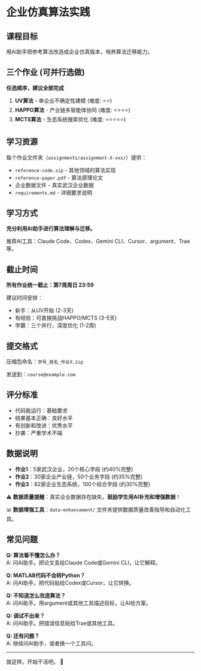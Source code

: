 # 企业仿真算法实践

## 课程目标

用AI助手把参考算法改造成企业仿真版本，培养算法迁移能力。

## 三个作业 (可并行选做)

**任选顺序，建议全部完成**

1. **UV算法** - 单企业不确定性建模 (难度: ⭐⭐)
2. **HAPPO算法** - 产业链多智能体协同 (难度: ⭐⭐⭐⭐)  
3. **MCTS算法** - 生态系统搜索优化 (难度: ⭐⭐⭐⭐⭐)

## 学习资源

每个作业文件夹（`assignments/assignment-X-xxx/`）提供：
- `reference-code.zip` - 其他领域的算法实现
- `reference-paper.pdf` - 算法原理论文  
- 企业数据文件 - 真实武汉企业数据
- `requirements.md` - 详细要求说明

## 学习方式

**充分利用AI助手进行算法理解与迁移。**

推荐AI工具：Claude Code、Codex、Gemini CLI、Cursor、argument、Trae等。

## 截止时间

**所有作业统一截止：第7周周日 23:59**

建议时间安排：
- 新手：从UV开始 (2-3天)
- 有经验：可直接挑战HAPPO/MCTS (3-5天)
- 学霸：三个并行，深度优化 (1-2周)

## 提交格式

压缩包命名：`学号_姓名_作业X.zip`

发送到：`course@example.com`

## 评分标准

- 代码能运行：基础要求
- 结果基本正确：良好水平
- 有创新和改进：优秀水平
- 抄袭：严重学术不端

## 数据说明

- **作业1**：5家武汉企业，20个核心字段 (约40%完整)
- **作业2**：30家企业产业链，50个业务字段 (约35%完整) 
- **作业3**：82家企业生态系统，100个综合字段 (约30%完整)

⚠️ **数据质量提醒**：真实企业数据存在缺失，**鼓励学生用AI补充和增强数据**！

📊 **数据增强工具**：`data-enhancement/` 文件夹提供数据质量改善指导和自动化工具。

## 常见问题

**Q: 算法看不懂怎么办？**  
A: 问AI助手。把论文丢给Claude Code或Gemini CLI，让它解释。

**Q: MATLAB代码不会转Python？**  
A: 问AI助手。把代码贴给Codex或Cursor，让它转换。

**Q: 不知道怎么改造算法？**  
A: 问AI助手。用argument或其他工具描述目标，让AI给方案。

**Q: 调试不出来？**  
A: 问AI助手。把错误信息贴给Trae或其他工具。

**Q: 还有问题？**  
A: 继续问AI助手，或者换一个工具问。

---

就这样。开始干活吧。 🚀